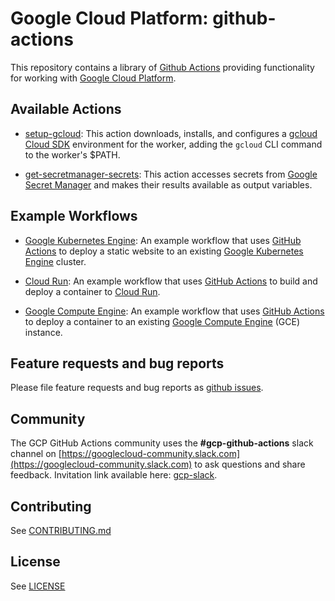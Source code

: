 <!--
 Copyright 2019 Google LLC

 Licensed under the Apache License, Version 2.0 (the "License"); you may not use this file except in
 compliance with the License. You may obtain a copy of the License at

        https://www.apache.org/licenses/LICENSE-2.0

 Unless required by applicable law or agreed to in writing, software distributed under the License
 is distributed on an "AS IS" BASIS, WITHOUT WARRANTIES OR CONDITIONS OF ANY KIND, either express or
 implied. See the License for the specific language governing permissions and limitations under the
 License.
-->

# Google Cloud Platform: github-actions

This repository contains a library of [Github Actions](https://github.com/actions) providing functionality for working with [Google Cloud Platform](http://cloud.google.com/).

## Available Actions

* [setup-gcloud](./setup-gcloud/README.md): This action downloads, installs, and configures a [gcloud Cloud SDK](https://cloud.google.com/sdk/) environment for the worker, adding the `gcloud` CLI command to the worker's $PATH.

* [get-secretmanager-secrets](./get-secretmanager-secrets/README.md): This action accesses secrets from [Google Secret Manager](https://cloud.google.com/secret-manager) and makes their results available as output variables.

## Example Workflows

* [Google Kubernetes Engine](./example-workflows/gke/README.md): An example workflow that uses [GitHub Actions][github-action] to deploy a static website to an existing [Google Kubernetes Engine](https://cloud.google.com/kubernetes-engine/) cluster.

* [Cloud Run](./example-workflows/cloud-run/README.md): An example workflow that uses [GitHub Actions][github-action] to build and deploy a container to [Cloud Run](https://cloud.google.com/run/).

* [Google Compute Engine](./example-workflows/gce/README.md): An example workflow that uses [GitHub Actions](https://help.github.com/en/categories/automating-your-workflow-with-github-actions) to deploy a container to an existing [Google Compute Engine](https://cloud.google.com/compute-engine/) (GCE) instance.

## Feature requests and bug reports

Please file feature requests and bug reports as
[github issues](https://github.com/GoogleCloudPlatform/github-actions/issues).

## Community

The GCP GitHub Actions community uses the **#gcp-github-actions** slack channel on
[https://googlecloud-community.slack.com](https://googlecloud-community.slack.com)
to ask questions and share feedback. Invitation link available here:
[gcp-slack](https://cloud.google.com/community#home-support).

## Contributing

See [CONTRIBUTING.md](CONTRIBUTING.md)

## License

See [LICENSE](LICENSE)


[github-action]:https://help.github.com/en/categories/automating-your-workflow-with-github-actions
